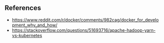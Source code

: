 ## References
- https://www.reddit.com/r/docker/comments/982cag/docker_for_development_why_and_how/
- https://stackoverflow.com/questions/51693716/apache-hadoop-yarn-vs-kubernetes
